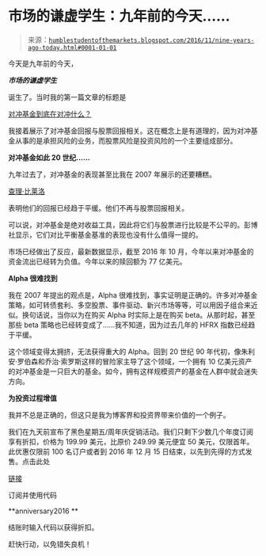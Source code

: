 <!--yml

类别：未分类

日期：2024-05-18 02:59:14

-->

# 市场的谦虚学生：九年前的今天……

> 来源：[`humblestudentofthemarkets.blogspot.com/2016/11/nine-years-ago-today.html#0001-01-01`](https://humblestudentofthemarkets.blogspot.com/2016/11/nine-years-ago-today.html#0001-01-01)

今天是九年前的今天，

***市场的谦虚学生***

诞生了。当时我的第一篇文章的标题是

[对冲基金到底在对冲什么？](http://humblestudentofthemarkets.blogspot.com/2007/11/what-exactly-are-hedge-funds-hedging.html)

我接着展示了对冲基金回报与股票回报相关。这在概念上是有道理的，因为对冲基金从事的是承担风险的业务，而股票风险是投资风险的一个主要组成部分。

**对冲基金如此 20 世纪……**

九年过去了，对冲基金的表现甚至比我在 2007 年展示的还要糟糕。

[查理·比莱洛](https://pensionpartners.com/great-expectations/)

表明他们的回报已经趋于平缓。他们不再与股票回报相关。

可以说，对冲基金是绝对收益工具，因此将它们与股票进行比较是不公平的。彭博社显示，它们对比平衡基金基准的表现也没有什么值得一提的。

市场已经做出了反应，最新数据显示，截至 2016 年 10 月，今年以来对冲基金的资金流出已经转为负值。今年以来的赎回额为 77 亿美元。

**Alpha 很难找到**

我在 2007 年提出的观点是，Alpha 很难找到，事实证明是正确的。许多对冲基金策略，如可转债套利、多空股票、事件驱动、新兴市场等等，可以用因子组合来近似。换句话说，当你以为在购买 Alpha 时实际上是在购买 beta。从那时起，甚至那些 beta 策略也已经转变成了……我不知道，因为过去几年的 HFRX 指数已经趋于平缓。

这个领域变得太拥挤，无法获得重大的 Alpha。回到 20 世纪 90 年代初，像朱利安·罗伯森和乔治·索罗斯这样的冒险家主导了这个领域，一个拥有 10 亿美元资产的对冲基金是一只巨大的基金。如今，拥有这样规模资产的基金在人群中就会迷失方向。

**为投资过程增值**

我并不总是正确的，但这只是我为博客界和投资界带来价值的一个例子。

我们在九天前宣布了黑色星期五/周年庆促销活动。我们只剩下少数几个年度订阅享有折扣，价格为 199.99 美元，比原价 249.99 美元便宜 50 美元，仅限首年。此优惠仅限前 100 名订户或者到 2016 年 12 月 15 日结束，以先到先得的方式发售。点击此处

[链接](https://humblestudentofthemarkets.com/product/annual-subscription/)

订阅并使用代码

**anniversary2016 **

结账时输入代码以获得折扣。

赶快行动，以免错失良机！
